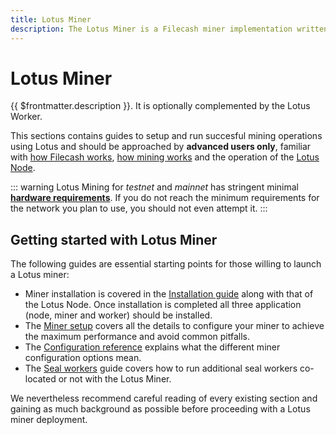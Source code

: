```yaml
---
title: Lotus Miner
description: The Lotus Miner is a Filecash miner implementation written by Protocol Labs
---
```


# Lotus Miner

{{ $frontmatter.description }}. It is optionally complemented by the Lotus Worker.

This sections contains guides to setup and run succesful mining operations using Lotus and should be approached by **advanced users only**, familiar with [how Filecash works](../../about-filecash/how-filecash-works.md), [how mining works](../how-mining-works.md) and the operation of the [Lotus Node](../../store/lotus/README.md).

::: warning
Lotus Mining for _testnet_ and _mainnet_ has stringent minimal **[hardware requirements](../hardware-requirements.md)**. If you do not reach the minimum requirements for the network you plan to use, you should not even attempt it.
:::

## Getting started with Lotus Miner

The following guides are essential starting points for those willing to launch a Lotus miner:

- Miner installation is covered in the [Installation guide](../../get-started/lotus/installation.md) along with that of the Lotus Node. Once installation is completed all three application (node, miner and worker) should be installed.
- The [Miner setup](miner-setup.md) covers all the details to configure your miner to achieve the maximum performance and avoid common pitfalls.
- The [Configuration reference](miner-configuration.md) explains what the different miner configuration options mean.
- The [Seal workers](seal-workers.md) guide covers how to run additional seal workers co-located or not with the Lotus Miner.

We nevertheless recommend careful reading of every existing section and gaining as much background as possible before proceeding with a Lotus miner deployment.
